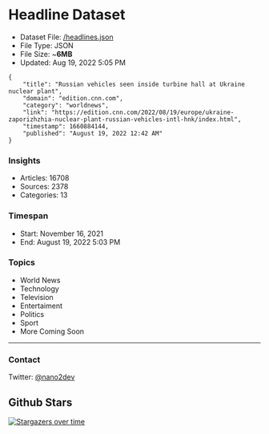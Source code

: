 # Headline Dataset

- Dataset File: [/headlines.json](https://raw.githubusercontent.com/fwd/news/master/headlines.json) 
- File Type: JSON
- File Size: ~**6MB**
- Updated: Aug 19, 2022 5:05 PM

```
{
    "title": "Russian vehicles seen inside turbine hall at Ukraine nuclear plant",
    "domain": "edition.cnn.com",
    "category": "worldnews",
    "link": "https://edition.cnn.com/2022/08/19/europe/ukraine-zaporizhzhia-nuclear-plant-russian-vehicles-intl-hnk/index.html",
    "timestamp": 1660884144,
    "published": "August 19, 2022 12:42 AM"
}
```

### Insights

- Articles: 16708
- Sources: 2378
- Categories: 13

### Timespan

- Start: November 16, 2021
- End: August 19, 2022 5:03 PM

### Topics

- World News
- Technology
- Television
- Entertaiment
- Politics
- Sport
- More Coming Soon

---

### Contact 

Twitter: [@nano2dev](https://twitter.com/nano2dev)

## Github Stars

[![Stargazers over time](https://starchart.cc/fwd/news.svg)](https://starchart.cc/fwd/news)
	